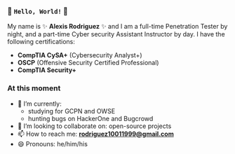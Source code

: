 ### 👋 `Hello, World!` 👋

My name is ✨ **Alexis Rodriguez** ✨ and I am a full-time Penetration Tester by night, and a part-time Cyber security Assistant Instructor by day. I have the following certifications:
- **CompTIA CySA+** (Cybersecurity Analyst+)
- **OSCP** (Offensive Security Certified Professional)
- **CompTIA Security+**

### At this moment
- 🌱 I’m currently:
  - studying for GCPN and OWSE
  - hunting bugs on HackerOne and Bugcrowd
- 👯 I’m looking to collaborate on: open-source projects
- 📫 How to reach me: **rodriguez10011999@gmail.com**
- 😄 Pronouns: he/him/his
